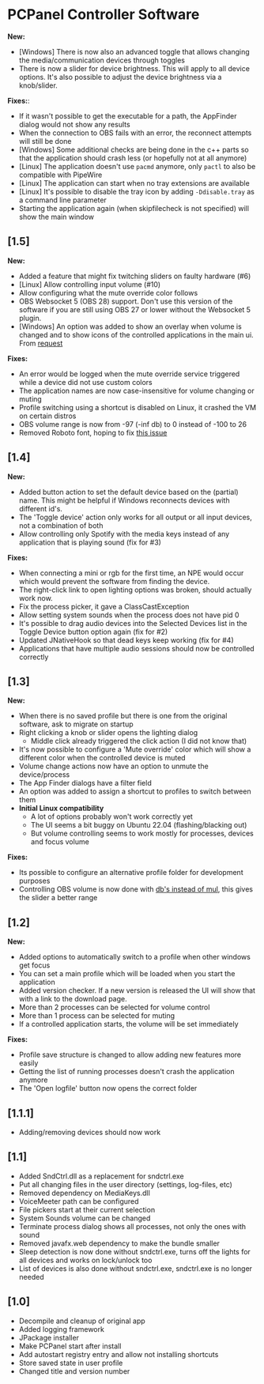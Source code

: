 # PCPanel Controller Software

<!-- Releasenotes without version are included in releases -->

**New:**

- [Windows] There is now also an advanced toggle that allows changing the media/communication devices through toggles
- There is now a slider for device brightness. This will apply to all device options. It's also possible to adjust the device brightness via a knob/slider.

**Fixes:**:

- If it wasn't possible to get the executable for a path, the AppFinder dialog would not show any results
- When the connection to OBS fails with an error, the reconnect attempts will still be done
- [Windows] Some additional checks are being done in the c++ parts so that the application should crash less (or hopefully not at all anymore)
- [Linux] The application doesn't use `pacmd` anymore, only `pactl` to also be compatible with PipeWire
- [Linux] The application can start when no tray extensions are available
- [Linux] It's possible to disable the tray icon by adding `-Ddisable.tray` as a command line parameter
- Starting the application again (when skipfilecheck is not specified) will show the main window

## [1.5]

**New:**

- Added a feature that might fix twitching sliders on faulty hardware (#6)
- [Linux] Allow controlling input volume (#10)
- Allow configuring what the mute override color follows
- OBS Websocket 5 (OBS 28) support. Don't use this version of the software if you are still using OBS 27 or lower without the Websocket 5 plugin.
- [Windows] An option was added to show an overlay when volume is changed and to show icons of the controlled applications in the main ui. From [request](https://www.reddit.com/r/PCPanel/comments/xf14ol)

**Fixes:**

- An error would be logged when the mute override service triggered while a device did not use custom colors
- The application names are now case-insensitive for volume changing or muting
- Profile switching using a shortcut is disabled on Linux, it crashed the VM on certain distros
- OBS volume range is now from -97 (-inf db) to 0 instead of -100 to 26
- Removed Roboto font, hoping to fix [this issue](https://www.reddit.com/r/PCPanel/comments/xh0dy4/)

## [1.4]

**New:**

- Added button action to set the default device based on the (partial) name. This might be helpful if Windows reconnects devices with different id's.
- The 'Toggle device' action only works for all output or all input devices, not a combination of both
- Allow controlling only Spotify with the media keys instead of any application that is playing sound (fix for #3)

**Fixes:**

- When connecting a mini or rgb for the first time, an NPE would occur which would prevent the software from finding the device.
- The right-click link to open lighting options was broken, should actually work now.
- Fix the process picker, it gave a ClassCastException
- Allow setting system sounds when the process does not have pid 0
- It's possible to drag audio devices into the Selected Devices list in the Toggle Device button option again (fix for #2)
- Updated JNativeHook so that dead keys keep working (fix for #4)
- Applications that have multiple audio sessions should now be controlled correctly

## [1.3]

**New:**

- When there is no saved profile but there is one from the original software, ask to migrate on startup
- Right clicking a knob or slider opens the lighting dialog
    - Middle click already triggered the click action (I did not know that)
- It's now possible to configure a 'Mute override' color which will show a different color when the controlled device is muted
- Volume change actions now have an option to unmute the device/process
- The App Finder dialogs have a filter field
- An option was added to assign a shortcut to profiles to switch between them
- **Initial Linux compatibility**
    - A lot of options probably won't work correctly yet
    - The UI seems a bit buggy on Ubuntu 22.04 (flashing/blacking out)
    - But volume controlling seems to work mostly for processes, devices and focus volume

**Fixes:**

- Its possible to configure an alternative profile folder for development purposes
- Controlling OBS volume is now done with [db's instead of mul](https://github.com/obsproject/obs-websocket/blob/4.x-compat/docs/generated/protocol.md#setvolume), this gives the slider a better range

## [1.2]

**New:**

- Added options to automatically switch to a profile when other windows get focus
- You can set a main profile which will be loaded when you start the application
- Added version checker. If a new version is released the UI will show that with a link to the download page.
- More than 2 processes can be selected for volume control
- More than 1 process can be selected for muting
- If a controlled application starts, the volume will be set immediately

**Fixes:**

- Profile save structure is changed to allow adding new features more easily
- Getting the list of running processes doesn't crash the application anymore
- The 'Open logfile' button now opens the correct folder

## [1.1.1]

- Adding/removing devices should now work

## [1.1]

- Added SndCtrl.dll as a replacement for sndctrl.exe
- Put all changing files in the user directory (settings, log-files, etc)
- Removed dependency on MediaKeys.dll
- VoiceMeeter path can be configured
- File pickers start at their current selection
- System Sounds volume can be changed
- Terminate process dialog shows all processes, not only the ones with sound
- Removed javafx.web dependency to make the bundle smaller
- Sleep detection is now done without sndctrl.exe, turns off the lights for all devices and works on lock/unlock too
- List of devices is also done without sndctrl.exe, sndctrl.exe is no longer needed

## [1.0]

- Decompile and cleanup of original app
- Added logging framework
- JPackage installer
- Make PCPanel start after install
- Add autostart registry entry and allow not installing shortcuts
- Store saved state in user profile
- Changed title and version number

